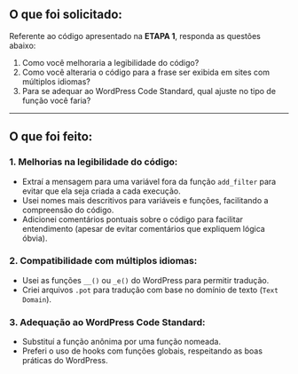 ## O que foi solicitado:

Referente ao código apresentado na **ETAPA 1**, responda as questões abaixo:

1. Como você melhoraria a legibilidade do código?
2. Como você alteraria o código para a frase ser exibida em sites com múltiplos idiomas?
3. Para se adequar ao WordPress Code Standard, qual ajuste no tipo de função você faria?

---

## O que foi feito:

### 1. Melhorias na legibilidade do código:
- Extraí a mensagem para uma variável fora da função `add_filter` para evitar que ela seja criada a cada execução.
- Usei nomes mais descritivos para variáveis e funções, facilitando a compreensão do código.
- Adicionei comentários pontuais sobre o código para facilitar entendimento (apesar de evitar comentários que expliquem lógica óbvia).

### 2. Compatibilidade com múltiplos idiomas:
- Usei as funções `__()` ou `_e()` do WordPress para permitir tradução.
- Criei arquivos `.pot` para tradução com base no domínio de texto (`Text Domain`).

### 3. Adequação ao WordPress Code Standard:
- Substituí a função anônima por uma função nomeada.
- Preferi o uso de hooks com funções globais, respeitando as boas práticas do WordPress.
